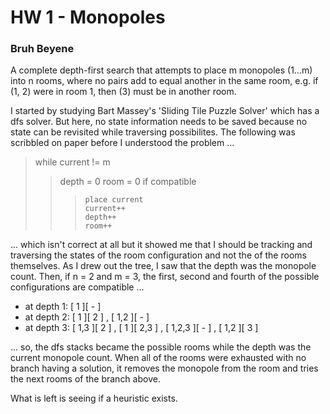 # HW 1 - Monopoles
### Bruh Beyene

A complete depth-first search that attempts to place m monopoles (1…m) into n rooms, where no pairs add to equal another in the same room, e.g. if (1, 2) were in room 1, then (3) must be in another room.

I started by studying Bart Massey's 'Sliding Tile Puzzle Solver' which has a dfs solver. But here, no state information needs to be saved because no state can be revisited while traversing possibilites. The following was scribbled on paper before I understood the problem ...

> while current != m
>>	depth = 0
>>	room = 0
>>	if compatible
>>>		place current
>>>		current++
>>>		depth++
>>>		room++

... which isn't correct at all but it showed me that I should be tracking and traversing the states of the room configuration and not the of the rooms themselves. As I drew out the tree, I saw that the depth was the monopole count. Then, if n = 2 and m = 3, the first, second and fourth of the possible configurations are compatible ...

- at depth 1: [ 1 ][ - ]
- at depth 2: [ 1 ][ 2 ] , [ 1,2 ][ - ]
- at depth 3: [ 1,3 ][ 2 ] , [ 1 ][ 2,3 ] , [ 1,2,3 ][ - ] , [ 1,2 ][ 3 ]

... so, the dfs stacks became the possible rooms while the depth was the current monopole count. When all of the rooms were exhausted with no branch having a solution, it removes the monopole from the room and tries the next rooms of the branch above.

What is left is seeing if a heuristic exists.
